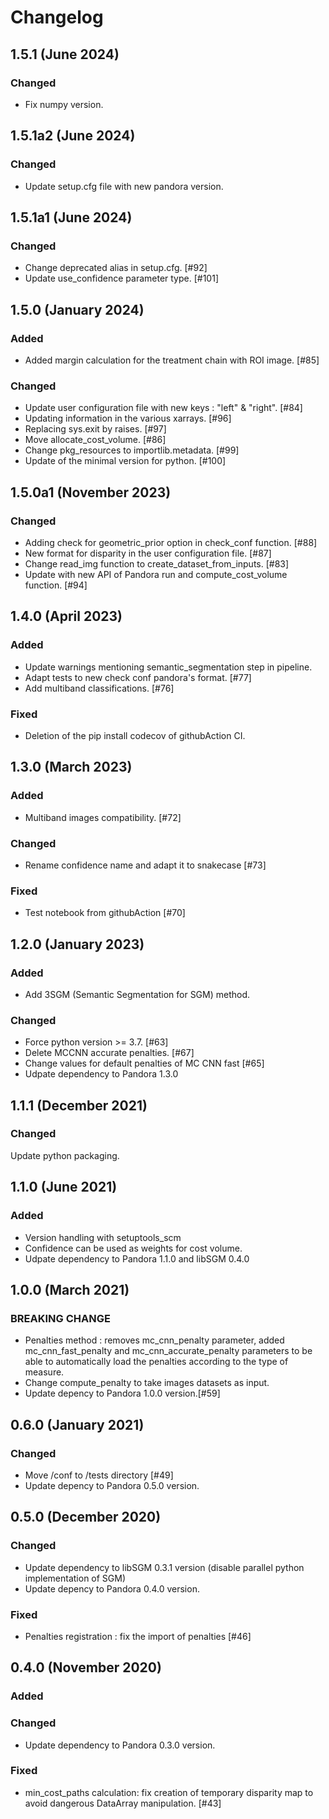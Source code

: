 # Changelog

## 1.5.1 (June 2024)

### Changed
- Fix numpy version.

## 1.5.1a2 (June 2024)

### Changed
- Update setup.cfg file with new pandora version.

## 1.5.1a1 (June 2024)

### Changed
- Change deprecated alias in setup.cfg. [#92]
- Update use_confidence parameter type. [#101]

## 1.5.0 (January 2024)

### Added
- Added margin calculation for the treatment chain with ROI image. [#85]

### Changed
- Update user configuration file with new keys : "left" & "right". [#84]
- Updating information in the various xarrays. [#96]
- Replacing sys.exit by raises. [#97]
- Move allocate_cost_volume. [#86]
- Change pkg_resources to importlib.metadata. [#99]
- Update of the minimal version for python. [#100]

## 1.5.0a1 (November 2023)

### Changed
- Adding check for geometric_prior option in check_conf function. [#88]
- New format for disparity in the user configuration file. [#87]
- Change read_img function to create_dataset_from_inputs. [#83]
- Update with new API of Pandora run and compute_cost_volume function. [#94]


## 1.4.0 (April 2023)

### Added 

- Update warnings mentioning semantic_segmentation step in pipeline. 
- Adapt tests to new check conf pandora's format. [#77]
- Add multiband classifications. [#76]

### Fixed

- Deletion of the pip install codecov of githubAction CI.

## 1.3.0 (March 2023)

### Added

- Multiband images compatibility. [#72]

### Changed

- Rename confidence name and adapt it to snakecase [#73]

### Fixed

- Test notebook from githubAction [#70]

## 1.2.0 (January 2023)

### Added

- Add 3SGM (Semantic Segmentation for SGM) method. 

### Changed

- Force python version >= 3.7. [#63]
- Delete MCCNN accurate penalties. [#67]
- Change values for default penalties of MC CNN fast [#65]
- Udpate dependency to Pandora 1.3.0 

## 1.1.1 (December 2021)

### Changed

Update python packaging.


## 1.1.0 (June 2021)

### Added

- Version handling with setuptools_scm
- Confidence can be used as weights for cost volume.
- Udpate dependency to Pandora 1.1.0 and libSGM 0.4.0

## 1.0.0 (March 2021)

### BREAKING CHANGE

- Penalties method : removes mc_cnn_penalty parameter, added mc_cnn_fast_penalty and mc_cnn_accurate_penalty parameters
  to be able to automatically load the penalties according to the type of measure. 
- Change compute_penalty to take images datasets as input.
- Update depency to Pandora 1.0.0 version.[#59]

## 0.6.0 (January 2021)

### Changed

- Move /conf to /tests directory [#49]
- Update depency to Pandora 0.5.0 version.

## 0.5.0 (December 2020)

### Changed

- Update dependency to libSGM 0.3.1 version (disable parallel python implementation of SGM)
- Update depency to Pandora 0.4.0 version.

### Fixed

- Penalties registration : fix the import of penalties [#46]

## 0.4.0 (November 2020)

### Added

### Changed

- Update dependency to Pandora 0.3.0 version.

### Fixed

-  min_cost_paths calculation: fix creation of temporary disparity map to avoid dangerous DataArray manipulation. [#43]

